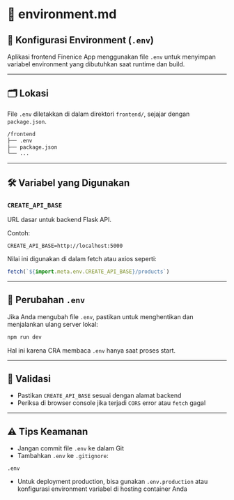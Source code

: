 # 🌿 environment.md

## 🔧 Konfigurasi Environment (`.env`)

Aplikasi frontend Finenice App menggunakan file `.env` untuk menyimpan variabel environment yang dibutuhkan saat runtime dan build.

---

## 🗂️ Lokasi

File `.env` diletakkan di dalam direktori `frontend/`, sejajar dengan `package.json`.

```bash
/frontend
├── .env
├── package.json
└── ...
```

---

## 🛠️ Variabel yang Digunakan

### `CREATE_API_BASE`

URL dasar untuk backend Flask API.

Contoh:

```env
CREATE_API_BASE=http://localhost:5000
```

Nilai ini digunakan di dalam fetch atau axios seperti:

```js
fetch(`${import.meta.env.CREATE_API_BASE}/products`)
```

---

## 🔁 Perubahan `.env`

Jika Anda mengubah file `.env`, pastikan untuk menghentikan dan menjalankan ulang server lokal:

```bash
npm run dev
```

Hal ini karena CRA membaca `.env` hanya saat proses start.

---

## 🧪 Validasi

* Pastikan `CREATE_API_BASE` sesuai dengan alamat backend
* Periksa di browser console jika terjadi `CORS` error atau `fetch` gagal

---

## ⚠️ Tips Keamanan

* Jangan commit file `.env` ke dalam Git
* Tambahkan `.env` ke `.gitignore`:

```gitignore
.env
```

* Untuk deployment production, bisa gunakan `.env.production` atau konfigurasi environment variabel di hosting container Anda
